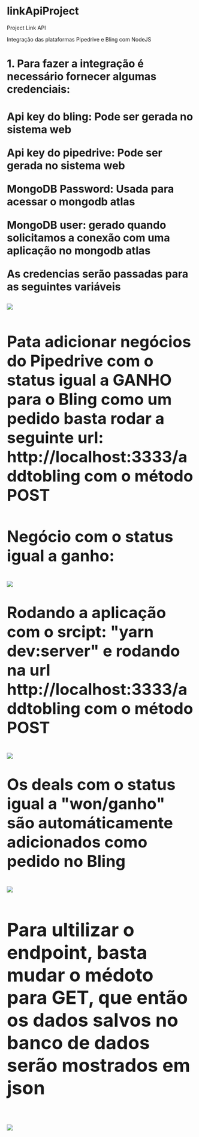 # linkApiProject

Project Link API

Integração das plataformas Pipedrive e Bling com NodeJS

<h1>1. Para fazer a integração é necessário fornecer algumas credenciais:<h1>
  <p>Api key do bling: Pode ser gerada no sistema web<p>
  <p>Api key do pipedrive: Pode ser gerada no sistema web<p>
  <p>MongoDB Password: Usada para acessar o mongodb atlas<p>
  <p>MongoDB user: gerado quando solicitamos a conexão com uma aplicação no mongodb atlas<p>
  <div>
    <p>As credencias serão passadas para as seguintes variáveis<p>
    <img src="./src/img/cred.JPG">
  <div>

<h2>Pata adicionar negócios do Pipedrive com o status igual a GANHO para o Bling como um pedido basta rodar a seguinte url: http://localhost:3333/addtobling  com o método POST<h2>
<div>
  <p>Negócio com o status igual a ganho:<p>
  <img src="./src/img/ganho.JPG">
  <p>Rodando a aplicação com o srcipt: "yarn dev:server" e rodando na url http://localhost:3333/addtobling com o método POST <p>
  <img src="./src/img/insomnia.JPG">
  <p>Os deals com o status igual a "won/ganho" são automáticamente adicionados como pedido no Bling<p>
  <img src="./src/img/bling.JPG">
<div>
<h3>Para ultilizar o endpoint, basta mudar o médoto para GET, que então os dados salvos no banco de dados serão mostrados em json<h3>
<img src="./src/img/endpoint.JPG">
